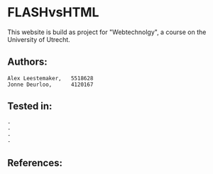 # FLASHvsHTML
This website is build as project for "Webtechnolgy", a course on the University of Utrecht.


## Authors:
	Alex Leestemaker, 	5518628
	Jonne Deurloo, 		4120167

## Tested in:
	-
	-
	-
	-

## References:
